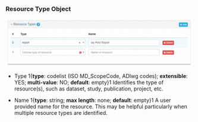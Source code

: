 ### Resource Type Object

![Resource Types Panel](/assets/reference/edit-objects/main/resourceType.png)

* <span class="md-element">Type</span> <i class="fa fa-asterisk required" title="Required"></i> 1{**type**: codelist (ISO MD_ScopeCode, ADIwg codes); **extensible**: YES; **multi-value**: NO; **default**: empty}1 Identifies the type of resource(s), such as dataset, study, publication, project, etc.  

* <span class="md-element">Name</span> 1{**type**: string; **max length**: none; **default**: empty}1 A user provided name for the resource.  This may be helpful particularly when multiple resource types are identified.